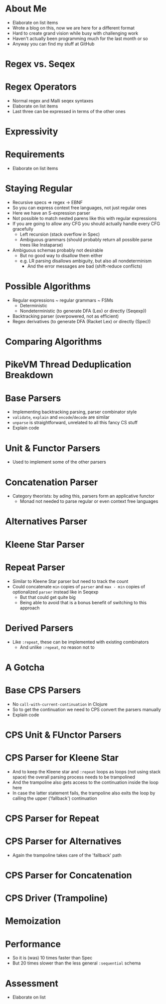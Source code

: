# About Me

* Elaborate on list items
* Wrote a blog on this, now we are here for a different format
* Hard to create grand vision while busy with challenging work
* Haven't actually been programming much for the last month or so
* Anyway you can find my stuff at GitHub

# Regex vs. Seqex

# Regex Operators

* Normal regex and Malli seqex syntaxes
* Elaborate on list items
* Last three can be expressed in terms of the other ones

# Expressivity

# Requirements

* Elaborate on list items

# Staying Regular

* Recursive specs => regex -> EBNF
* So you can express context free languages, not just regular ones
* Here we have an S-expression parser
* Not possible to match nested parens like this with regular expressions
* If you are going to allow any CFG you should actually handle every CFG gracefully
    - Left recursion (stack overflow in Spec)
    - Ambiguous grammars (should probably return all possible parse trees like Instaparse)
* Ambiguous schemas probably not desirable
    - But no good way to disallow them either
    - e.g. LR parsing disallows ambiguity, but also all nondeterminism
        * And the error messages are bad (shift-reduce conflicts)

# Possible Algorithms

* Regular expressions ~ regular grammars ~ FSMs
    - Deterministic
    - Nondeterministic (to generate DFA (Lex) or directly (Seqexp))
* Backtracking parser (overpowered, not as efficient)
* Regex derivatives (to generate DFA (Racket Lex) or directly (Spec))

# Comparing Algorithms

# PikeVM Thread Deduplication Breakdown

# Base Parsers

* Implementing backtracking parsing, parser combinator style
* `validate`, `explain` and `encode`/`decode` are similar
* `unparse` is straightforward, unrelated to all this fancy CS stuff
* Explain code

# Unit & Functor Parsers

* Used to implement some of the other parsers

# Concatenation Parser

* Category theorists: by ading this, parsers form an applicative functor
    - Monad not needed to parse regular or even context free languages

# Alternatives Parser

# Kleene Star Parser

# Repeat Parser

* Similar to Kleene Star parser but need to track the count
* Could concatenate `min` copies of `parser` and `max - min` copies of
  optionalized `parser` instead like in Seqexp
    - But that could get quite big
    - Being able to avoid that is a bonus benefit of switching to this approach

# Derived Parsers

* Like `:repeat`, these can be implemented with existing combinators
    - And unlike `:repeat`, no reason not to

# A Gotcha

# Base CPS Parsers

* No `call-with-current-continuation` in Clojure
* So to get the continuation we need to CPS convert the parsers manually
* Explain code

# CPS Unit & FUnctor Parsers

# CPS Parser for Kleene Star

* And to keep the Kleene star and `:repeat` loops as loops (not using stack space)
  the overall parsing process needs to be trampolined
* And the trampoline also gets access to the continuation inside the loop here
* In case the latter statement fails, the trampoline also exits the loop by
  calling the upper ('fallback') continuation

# CPS Parser for Repeat

# CPS Parser for Alternatives

* Again the trampoline takes care of the 'fallback' path

# CPS Parser for Concatenation

# CPS Driver (Trampoline)

# Memoization

# Performance

* So it is (was) 10 times faster than Spec
* But 20 times slower than the less general `:sequential` schema

# Assessment

* Elaborate on list

